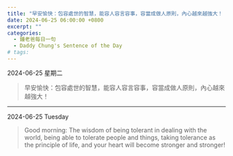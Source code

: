 ```yaml
---
title: "早安愉快：包容處世的智慧，能容人容言容事，容當成做人原則，內心越來越強大！ <br> Good morning: The wisdom of being tolerant in dealing with the world, being able to tolerate people and things, taking tolerance as the principle of life, and your heart will become stronger and stronger!"
date: 2024-06-25 06:00:00 +0800
excerpt: ""
categories:
  - 鍾老爸每日一句
  - Daddy Chung's Sentence of the Day
# tags:
---
```


2024-06-25 星期二

> 早安愉快：包容處世的智慧，能容人容言容事，容當成做人原則，內心越來越強大！

---

2024-06-25 Tuesday

> Good morning: The wisdom of being tolerant in dealing with the world, being able to tolerate people and things, taking tolerance as the principle of life, and your heart will become stronger and stronger!
